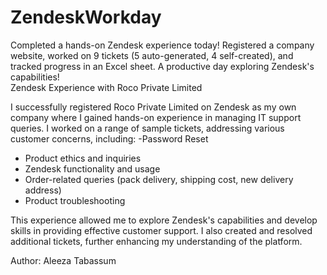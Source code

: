 # ZendeskWorkday
Completed a hands-on Zendesk experience today! Registered a company website, worked on 9 tickets (5 auto-generated, 4 self-created), and tracked progress in an Excel sheet. A productive day exploring Zendesk's capabilities!
<br>
Zendesk Experience with Roco Private Limited

I successfully registered Roco Private Limited on Zendesk as my own company where I  gained hands-on experience in managing IT support queries. I worked on a range of sample tickets, addressing various customer concerns, including:
-Password Reset
- Product ethics and inquiries
- Zendesk functionality and usage
- Order-related queries (pack delivery, shipping cost, new delivery address)
- Product troubleshooting

This experience allowed me to explore Zendesk's capabilities and develop skills in providing effective customer support. I also created and resolved additional tickets, further enhancing my understanding of the platform.
<br>

Author: Aleeza Tabassum
